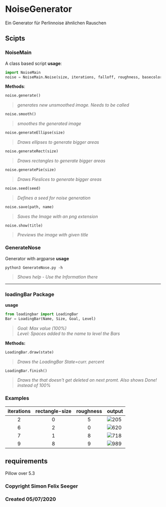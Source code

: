 # NoiseGenerator
Ein Generator für Perlinnoise ähnlichen Rauschen 

## Scipts
### NoiseMain 
A class based script
**usage**:
```python
import NoiseMain
noise = NoiseMain.Noise(size, iterations, falloff, roughness, basecolor)
```  
**Methods**: 
```python
noise.generate()
``` 
>*generates new unsmoothed image. Needs to be called*  
```python
noise.smooth()
``` 
>*smoothes the generated image*  
```python
noise.generateEllipse(size)
``` 
>*Draws ellipses to generate bigger areas*  
```python
noise.generateRect(size)
``` 
>*Draws rectangles to generate bigger areas*  
```python
noise.generatePie(size)
``` 
>*Draws Pieslices to generate bigger areas*  
```python
noise.seed(seed)
``` 
>*Defines a seed for noise generation*  
```python
noise.save(path, name)
``` 
>*Saves the Image with an png extension*  
```python
noise.show(title)
``` 
>*Previews the image with given title*  
   
### GenerateNose
Generator with argparse
**usage**
```batch
python3 GenerateNose.py -h
```
>*Shows help - Use the Information there*
-----

### loadingBar Package
**usage**
```python
from loadingbar import LoadingBar
Bar = LoadingBar(Name, Size, Goal, Level)
```
>*Goal: Max value (100%)*   
>*Level: Spaces added to the name to level the Bars*

**Methods:**
```python
LoadingBar.draw(state)
```
>*Draws the LoadingBar State=curr. percent*
```python
LoadingBar.finish()
```
>*Draws the that doesn't get deleted on next promt. Also shows Done! instead of 100%*

### Examples
|iterations | rectangle-size | roughness | output |
|:----------:|:----------------:|:-----------:|--------|
|2|0|5|![205](https://i.imgur.com/X7w47l5.png)|
|6|2|0|![620](https://i.imgur.com/jvwLVPd.png)|
|7|1|8|![718](https://i.imgur.com/oMFoDiC.png)|
|9|8|9|![989](https://i.imgur.com/AKx2A53.png)|


## requirements
Pillow over 5.3



### Copyright Simon Felix Seeger
### Created 05/07/2020

